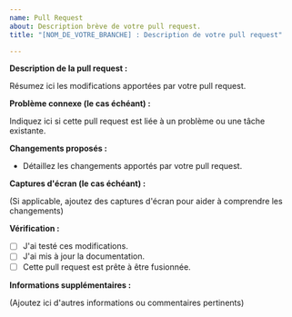 ```yaml
---
name: Pull Request
about: Description brève de votre pull request.
title: "[NOM_DE_VOTRE_BRANCHE] : Description de votre pull request"

---
```


**Description de la pull request :**

Résumez ici les modifications apportées par votre pull request.

**Problème connexe (le cas échéant) :**

Indiquez ici si cette pull request est liée à un problème ou une tâche existante.

**Changements proposés :**

- Détaillez les changements apportés par votre pull request.

**Captures d'écran (le cas échéant) :**

(Si applicable, ajoutez des captures d'écran pour aider à comprendre les changements)

**Vérification :**

- [ ] J'ai testé ces modifications.
- [ ] J'ai mis à jour la documentation.
- [ ] Cette pull request est prête à être fusionnée.

**Informations supplémentaires :**

(Ajoutez ici d'autres informations ou commentaires pertinents)
